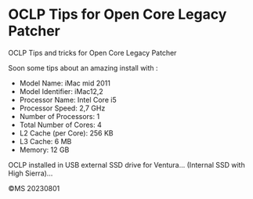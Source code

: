 # OCLP Tips for Open Core Legacy Patcher
 

OCLP Tips and tricks for Open Core Legacy Patcher


Soon some tips about an amazing install with :
 
-  	Model Name:	iMac mid 2011
-   Model Identifier:	iMac12,2
-   Processor Name:	Intel Core i5
-   Processor Speed:	2,7 GHz
-   Number of Processors:	1
-   Total Number of Cores:	4
-   L2 Cache (per Core):	256 KB
-   L3 Cache:	6 MB
-   Memory:	12 GB

OCLP installed in USB external SSD drive for Ventura… (Internal SSD with High Sierra)…

©MS 20230801